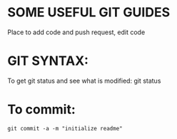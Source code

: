 # SOME USEFUL GIT GUIDES
Place to add code and push request, edit code


# GIT SYNTAX:
To get git status and see what is modified:
    git status

# To commit:
    git commit -a -m "initialize readme"


